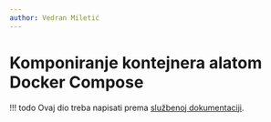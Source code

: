 ```yaml
---
author: Vedran Miletić
---
```


# Komponiranje kontejnera alatom Docker Compose

!!! todo
    Ovaj dio treba napisati prema [službenoj dokumentaciji](https://docs.docker.com/compose/).
